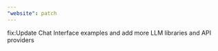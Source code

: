 ```yaml
---
"website": patch
---
```


fix:Update Chat Interface examples and add more LLM libraries and API providers
